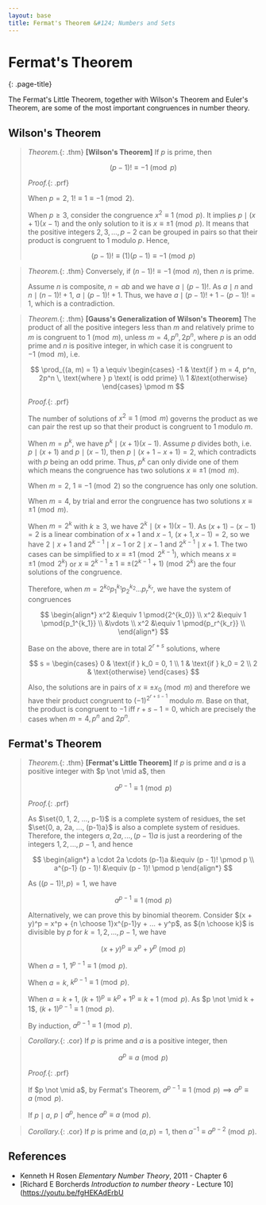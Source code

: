 ```yaml
---
layout: base
title: Fermat's Theorem &#124; Numbers and Sets
---
```


# Fermat's Theorem
{: .page-title}

The Fermat's Little Theorem, together with Wilson's Theorem and Euler's Theorem, are some of the most important congruences in number theory.

## Wilson's Theorem

> *Theorem.*{: .thm}
> **[Wilson's Theorem]**
> If $p$ is prime, then
>
> $$
  (p - 1)! \equiv -1 \pmod p
  $$
>
> *Proof.*{: .prf}
>
> When $p = 2$, $1! \equiv 1 \equiv -1 \pmod 2$.
>
> When $p \ge 3$, consider the congruence $x^2 \equiv 1 \pmod p$.
> It implies $p \mid (x + 1)(x - 1)$ and the only solution to it is $x \equiv \pm 1 \pmod p$.
> It means that the positive integers $2, 3, ..., p - 2$ can be grouped in pairs so that their product is congruent to $1$ modulo $p$.
> Hence,
>
> $$
  (p - 1)! \equiv (1)(p-1) \equiv -1 \pmod p
  $$

> *Theorem.*{: .thm}
> Conversely, if $(n - 1)! \equiv -1 \pmod n$, then $n$ is prime.
>
> Assume $n$ is composite, $n = ab$ and we have $a \mid (p - 1)!$.
> As $a \mid n$ and $n \mid (n-1)! + 1$, $a \mid (p-1)! + 1$.
> Thus, we have $a \mid (p-1)! + 1 - (p-1)! = 1$, which is a contradiction.

> *Theorem.*{: .thm}
> **[Gauss's Generalization of Wilson's Theorem]**
> The product of all the positive integers less than $m$ and relatively prime to $m$ is congruent to $1 \pmod m$,
> unless $m = 4, p^n, 2p^n$, where $p$ is an odd prime and $n$ is positive integer,
> in which case it is congruent to $-1 \pmod m$, i.e.
>
> $$
  \prod_{(a, m) = 1} a \equiv \begin{cases}
  -1 & \text{if } m = 4, p^n, 2p^n \, \text{where } p \text{ is odd prime} \\
  1  &\text{otherwise}
  \end{cases}
  \pmod m
  $$
>
> *Proof.*{: .prf}
>
> The number of solutions of $x^2 \equiv 1 \pmod m$ governs the product as we can pair the rest up so that their product is congruent to $1$ modulo $m$.
>
> When $m = p^k$, we have $p^k \mid (x + 1)(x - 1)$.
> Assume $p$ divides both, i.e. $p \mid (x+1)$ and $p \mid (x-1)$, then $p \mid (x+1-x+1) = 2$, which contradicts with $p$ being an odd prime.
> Thus, $p^k$ can only divide one of them which means the congruence has two solutions $x \equiv \pm 1 \pmod m$.
>
> When $m = 2$, $1 \equiv -1 \pmod 2$ so the congruence has only one solution.
>
> When $m = 4$, by trial and error the congruence has two solutions $x \equiv \pm 1 \pmod m$.
>
> When $m = 2^k$ with $k \ge 3$, we have $2^k \mid (x + 1)(x - 1)$.
> As $(x + 1) - (x - 1) = 2$ is a linear combination of $x + 1$ and $x - 1$, $(x+1, x-1) = 2$, so we have $2 \mid x + 1$ and $2^{k-1} \mid x - 1$ or $2 \mid x - 1$ and $2^{k-1} \mid x + 1$.
> The two cases can be simplified to $x \equiv \pm 1 \pmod{2^{k-1}}$, which means $x \equiv \pm 1 \pmod{2^k}$ or $x \equiv 2^{k-1} \pm 1 \equiv \pm (2^{k-1} + 1) \pmod{2^k}$ are the four solutions of the congruence.
>
> Therefore, when $m = 2^{k_0}p_1^{k_1}p_2^{k_2}...p_r^{k_r}$, we have the system of congruences
>
> $$
  \begin{align*}
  x^2 &\equiv 1 \pmod{2^{k_0}} \\
  x^2 &\equiv 1 \pmod{p_1^{k_1}} \\
  &\vdots \\
  x^2 &\equiv 1 \pmod{p_r^{k_r}} \\
  \end{align*}
  $$
>
> Base on the above, there are in total $2^{r + s}$ solutions, where
>
> $$
  s = \begin{cases}
  0 & \text{if } k_0 = 0, 1 \\
  1 & \text{if } k_0 = 2 \\
  2 & \text{otherwise}
  \end{cases}
  $$
>
> Also, the solutions are in pairs of $x \equiv \pm x_0 \pmod m$ and therefore we have their product congruent to $(-1)^{2^{r + s - 1}}$ modulo $m$.
> Base on that, the product is congruent to $-1$ iff $r + s - 1 = 0$, which are precisely the cases when $m = 4, p^n$ and $2p^n$.

## Fermat's Theorem

> *Theorem.*{: .thm}
> **[Fermat's Little Theorem]**
> If $p$ is prime and $a$ is a positive integer with $p \not \mid a$, then
>
> $$
  a^{p-1} \equiv 1 \pmod p
  $$
>
> *Proof.*{: .prf}
>
> As $\set{0, 1, 2, ..., p-1}$ is a complete system of residues, the set $\set{0, a, 2a, ..., (p-1)a}$ is also a complete system of residues.
> Therefore, the integers $a, 2a, ..., (p-1)a$ is just a reordering of the integers $1, 2, ..., p-1$, and hence
>
> $$
  \begin{align*}
  a \cdot 2a \cdots (p-1)a &\equiv (p - 1)! \pmod p \\
  a^{p-1} (p - 1)! &\equiv (p - 1)! \pmod p
  \end{align*}
  $$
>
> As $((p - 1)!, p) = 1$, we have
>
> $$
  a^{p-1} \equiv 1 \pmod p
  $$
>
> Alternatively, we can prove this by binomial theorem.
> Consider $(x + y)^p = x^p + {n \choose 1}x^{p-1}y + ... + y^p$, as ${n \choose k}$ is divisible by $p$ for $k = 1, 2, ..., p - 1$, we have
>
> $$
  (x + y)^p \equiv x^p + y^p \pmod p
  $$
>
> When $a = 1$, $1^{p - 1} \equiv 1 \pmod p$.
>
> When $a = k$, $k^{p - 1} \equiv 1 \pmod p$.
>
> When $a = k+1$, $(k + 1)^p \equiv k^p + 1^p \equiv k + 1 \pmod p$. As $p \not \mid k + 1$, $(k + 1)^{p-1} \equiv 1 \pmod p$.
>
> By induction, $a^{p - 1} \equiv 1 \pmod p$.

> *Corollary.*{: .cor}
> If $p$ is prime and $a$ is a positive integer, then
>
> $$
  a^p \equiv a \pmod p
  $$
>
> *Proof.*{: .prf}
>
> If $p \not \mid a$, by Fermat's Theorem, $a^{p - 1} \equiv 1 \pmod p \implies a^p \equiv a \pmod p$.
>
> If $p \mid a$, $p \mid a^p$, hence $a^p \equiv a \pmod p$.

> *Corollary.*{: .cor}
> If $p$ is prime and $(a, p) = 1$, then $a^{-1} \equiv a^{p-2} \pmod p$.

## References

* Kenneth H Rosen _Elementary Number Theory_, 2011 - Chapter 6
* [Richard E Borcherds _Introduction to number theory_ - Lecture 10](https://youtu.be/fgHEKAdErbU
